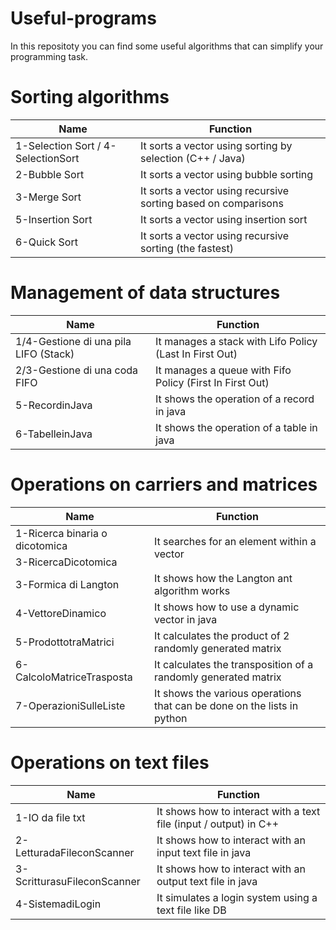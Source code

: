# Useful-programs
In this repositoty you can find some useful algorithms that can simplify your programming task.

# Sorting algorithms
<table align="center">
  <thead>
    <tr><th>Name</th> <th>Function</th></tr>
  </thead>

  <tbody>
    <tr><td>1-Selection Sort / 4-SelectionSort</td> <td>It sorts a vector using sorting by selection (C++ / Java)</td></tr>
    <tr><td>2-Bubble Sort</td> <td>It sorts a vector using bubble sorting</td></tr>
    <tr><td>3-Merge Sort</td> <td>It sorts a vector using recursive sorting based on comparisons</td></tr>
    <tr><td>5-Insertion Sort</td> <td>It sorts a vector using insertion sort</td></tr>
    <tr><td>6-Quick Sort</td> <td>It sorts a vector using recursive sorting (the fastest)</td></tr>
  </tbody>
</table>

# Management of data structures
<table align="center">
  <thead>
    <tr><th>Name</th> <th>Function</th></tr>
  </thead>

  <tbody>
    <tr><td>1/4-Gestione di una pila LIFO (Stack)</td> <td>It manages a stack with Lifo Policy (Last In First Out)</td></tr>
    <tr><td>2/3-Gestione di una coda FIFO</td> <td>It manages a queue with Fifo Policy (First In First Out)</td></tr>
    <tr><td>5-RecordinJava</td> <td>It shows the operation of a record in java</td></tr>
    <tr><td>6-TabelleinJava</td> <td>It shows the operation of a table in java</td></tr>
  </tbody>
</table>

# Operations on carriers and matrices
<table align="center">
  <thead>
    <tr><th>Name</th> <th>Function</th></tr>
  </thead>

  <tbody>
    <tr><td>1-Ricerca binaria o dicotomica</td> <td rowspan="2">It searches for an element within a vector</td></tr>
    <tr><td>3-RicercaDicotomica</td></tr>
    <tr><td>3-Formica di Langton</td> <td>It shows how the Langton ant algorithm works</td></tr>
    <tr><td>4-VettoreDinamico</td> <td>It shows how to use a dynamic vector in java</td></tr>
    <tr><td>5-ProdottotraMatrici</td> <td>It calculates the product of 2 randomly generated matrix</td></tr>
    <tr><td>6-CalcoloMatriceTrasposta</td> <td>It calculates the transposition of a randomly generated matrix</td></tr>
    <tr><td>7-OperazioniSulleListe</td> <td>It shows the various operations that can be done on the lists in python</td></tr>
  </tbody>
</table>

# Operations on text files
<table align="center">
  <thead>
    <tr><th>Name</th> <th>Function</th></tr>
  </thead>

  <tbody>
    <tr><td>1-IO da file txt</td> <td>It shows how to interact with a text file (input / output) in C++</td></tr>
    <tr><td>2-LetturadaFileconScanner</td> <td>It shows how to interact with an input text file in java</td></tr>
    <tr><td>3-ScritturasuFileconScanner</td> <td>It shows how to interact with an output text file in java</td></tr>
    <tr><td>4-SistemadiLogin</td> <td>It simulates a login system using a text file like DB</td></tr>
  </tbody>
</table>
